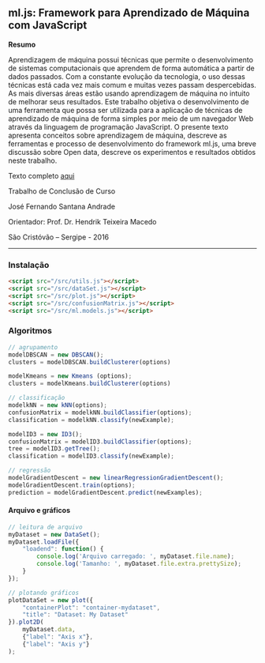 ## ml.js: Framework para Aprendizado de Máquina com JavaScript

**Resumo**

Aprendizagem de máquina possui técnicas que permite o desenvolvimento de sistemas computacionais que aprendem de forma automática a partir de dados passados. Com a constante evolução da tecnologia, o uso dessas técnicas está cada vez mais comum e muitas vezes passam despercebidas. As mais diversas áreas estão usando aprendizagem de máquina no intuito de melhorar seus resultados. Este trabalho objetiva o desenvolvimento de uma ferramenta que possa ser utilizada para a aplicação de técnicas de aprendizado de máquina de forma simples por meio de um navegador Web através da linguagem de programação JavaScript. O presente texto apresenta conceitos sobre aprendizagem de máquina, descreve as ferramentas e processo de desenvolvimento do framework ml.js, uma breve discussão sobre Open data, descreve os experimentos e resultados obtidos neste trabalho.

Texto completo [aqui](https://www.dropbox.com/s/2f1uap2pfwonqb6/Fernando_TCC_MLJS_DCOMP_UFS.pdf?dl=0)

Trabalho de Conclusão de Curso

José Fernando Santana Andrade

Orientador: Prof. Dr. Hendrik Teixeira Macedo

São Cristóvão – Sergipe - 2016

___

### Instalação

``` html
<script src="/src/utils.js"></script>
<script src="/src/dataSet.js"></script>
<script src="/src/plot.js"></script>
<script src="/src/confusionMatrix.js"></script>
<script src="/src/ml.models.js"></script>
```
### Algoritmos
```javascript
// agrupamento
modelDBSCAN = new DBSCAN();
clusters = modelDBSCAN.buildClusterer(options)

modelKmeans = new Kmeans (options);
clusters = modelKmeans.buildClusterer(options)

// classificação
modelkNN = new kNN(options);
confusionMatrix = modelkNN.buildClassifier(options);
classification = modelkNN.classify(newExample);

modelID3 = new ID3();
confusionMatrix = modelID3.buildClassifier(options);
tree = modelID3.getTree();
classification = modelID3.classify(newExample);

// regressão
modelGradientDescent = new linearRegressionGradientDescent();
modelGradientDescent.train(options);
prediction = modelGradientDescent.predict(newExamples);
```
#### Arquivo e gráficos
``` javascript
// leitura de arquivo
myDataset = new DataSet();
myDataset.loadFile({
	"loadend": function() {
		console.log('Arquivo carregado: ', myDataset.file.name);
		console.log('Tamanho: ', myDataset.file.extra.prettySize);
	}
});

// plotando gráficos
plotDataSet = new plot({
	"containerPlot": "container-mydataset",
	"title": "Dataset: My Dataset"
}).plot2D(
	myDataset.data,
	{"label": "Axis x"},
	{"label": "Axis y"}
);

```